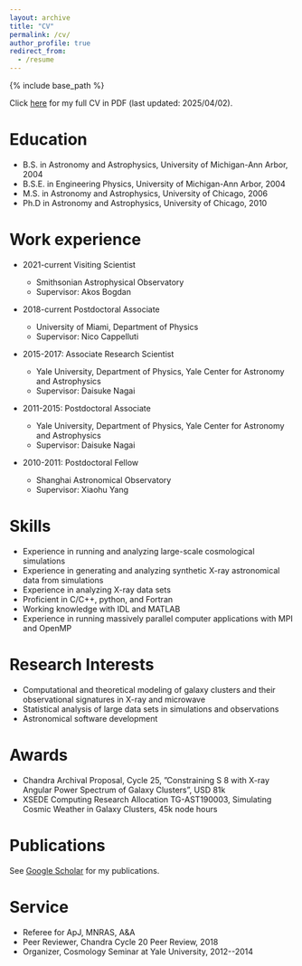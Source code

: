 ```yaml
---
layout: archive
title: "CV"
permalink: /cv/
author_profile: true
redirect_from:
  - /resume
---
```


{% include base_path %}

Click [here](/files/CV.pdf) for my full CV in PDF (last updated: 2025/04/02). 

Education
======
* B.S. in Astronomy and Astrophysics, University of Michigan-Ann Arbor, 2004
* B.S.E. in Engineering Physics, University of Michigan-Ann Arbor, 2004
* M.S. in Astronomy and Astrophysics, University of Chicago, 2006
* Ph.D in Astronomy and Astrophysics, University of Chicago, 2010

Work experience
======
* 2021-current Visiting Scientist
  * Smithsonian Astrophysical Observatory
  * Supervisor: Akos Bogdan

* 2018-current Postdoctoral Associate
  * University of Miami, Department of Physics
  * Supervisor: Nico Cappelluti

* 2015-2017: Associate Research Scientist
  * Yale University, Department of Physics, Yale Center for Astronomy and Astrophysics
  * Supervisor: Daisuke Nagai
 
* 2011-2015: Postdoctoral Associate
  * Yale University, Department of Physics, Yale Center for Astronomy and Astrophysics
  * Supervisor: Daisuke Nagai
 
* 2010-2011: Postdoctoral Fellow
  * Shanghai Astronomical Observatory
  * Supervisor: Xiaohu Yang
  
Skills 
======
* Experience in running and analyzing large-scale cosmological simulations
* Experience in generating and analyzing synthetic X-ray astronomical data from simulations
* Experience in analyzing X-ray data sets
* Proficient in C/C++, python, and Fortran
* Working knowledge with IDL and MATLAB
* Experience in running massively parallel computer applications with MPI and OpenMP

Research Interests
======
* Computational and theoretical modeling of galaxy clusters and their observational signatures in X-ray and microwave
* Statistical analysis of large data sets in simulations and observations
* Astronomical software development

Awards
=====
* Chandra Archival Proposal, Cycle 25, ”Constraining S 8 with X-ray Angular Power Spectrum of Galaxy Clusters”, USD 81k
* XSEDE Computing Research Allocation TG-AST190003, Simulating Cosmic Weather in Galaxy Clusters, 45k node hours

Publications
======

See [Google Scholar](https://scholar.google.com/citations?hl=en&user=Uzv1f1oAAAAJ) for my publications. 

Service
======
* Referee for ApJ, MNRAS, A&A 
* Peer Reviewer, Chandra Cycle 20 Peer Review, 2018
* Organizer, Cosmology Seminar at Yale University, 2012--2014

